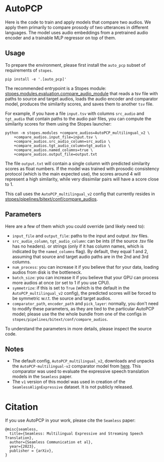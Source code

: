 # AutoPCP

Here is the code to train and apply models that compare two audios.
We apply them primarily to compare prosody of two utterances in different languages.
The model uses audio embeddings from a pretrained audio encoder
and a trainable MLP regressor on top of them.

## Usage

To prepare the environment, please first install the `auto_pcp` subset of requirements of `stopes`.

```
pip install -e '.[auto_pcp]'
```

The recommended entrypoint is a Stopes module: [stopes.modules.evaluation.compare_audio_module](../../modules/evaluation/compare_audio_module.py)
that reads a tsv file with paths to source and target audios, loads the audio encoder and comparator model,
produces the similarity scores, and saves them to another `tsv` file.

For example, if you have a file `input.tsv` with columns `src_audio` and `tgt_audio` that contain paths to the audio pair files,
you can compute the similarity scores for them using the Stopes launcher:

```
python -m stopes.modules +compare_audios=AutoPCP_multilingual_v2 \
    +compare_audios.input_file=input.tsv \
    +compare_audios.src_audio_column=src_audio \
    +compare_audios.tgt_audio_column=tgt_audio \
    +compare_audios.named_columns=true \
    +compare_audios.output_file=output.txt
```

The file `output.txt` will contain a single column with predicted similarity scores as float numbers.
If the model was trained with prosodic consistency protocol (which is the main expected use),
the scores around 4 will represent a high similarity, while very dissimilar pairs will have a score close to 1.

This call uses the `AutoPCP_multilingual_v2` config that currently resides in [stopes/pipelines/bitext/conf/compare_audios](../../pipelines/bitext/conf/compare_audios).

## Parameters

Here are a few of them which you could override (and likely need to):

- `input_file` and `output_file`: paths to the input and output .tsv files.
- `src_audio_column`, `tgt_audio_column`: can be ints (if the source .tsv file has no headers).
  or strings (only if it has column names, which is indicated by the `named_columns` flag).
  By default, they equal 1 and 2, assuming that source and target audio paths are in the 2nd and 3rd columns.
- `num_process`: you can increase it if you believe that for your data, loading audios from disk is the bottleneck.
- `batch_size`: you can increase it if you believe that your GPU can process more audios at once (or set to 1 if you use CPU).
- `symmetrize`: if this is set to `True` (which is the default in the `AutoPCP_multilingual_v2` config),
  the predicted scores will be forced to be symmetric w.r.t. the source and target audios.
- `comparator_path`, `encoder_path` and `pick_layer`: normally, you don't need to modify these parameters,
  as they are tied to the particular AutoPCP model;
  please use the the whole bundle from one of the configs in `stopes/pipelines/bitext/conf/compare_audios`.

To understand the parameters in more details, please inspect the source code.

## Notes

- The default config, `AutoPCP_multilingual_v2`, downloads and unpacks the `AutoPCP-multilingual-v2` comparator model from [here](https://dl.fbaipublicfiles.com/speech_expressivity_evaluation/AutoPCP-multilingual-v2.zip).
This comparator was used to evaluate the expressive speech translation models in the `Seamless` paper.
-  The `v1` version of this model was used in creation of the `SeamlessAlignExpressive` dataset. It is not publicly released.

# Citation

If you use AutoPCP in your work, please cite the `Seamless` paper:

```
@misc{seamless,
  title={Seamless: Multilingual Expressive and Streaming Speech Translation},
  author={Seamless Communication et al},
  year={2023},
  publisher = {arXiv},
}
```
